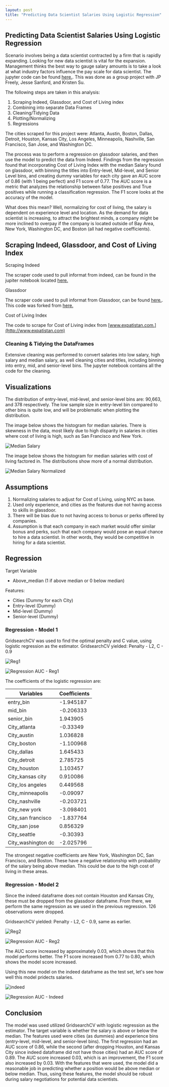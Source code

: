 ```yaml
---
layout: post
title: "Predicting Data Scientist Salaries Using Logistic Regression"
---
```


## Predicting Data Scientist Salaries Using Logistic Regression

Scenario involves being a data scientist contracted by a firm that is rapidly expanding. Looking for new data scientist is vital for the expansion. Management thinks the best way to gauge salary amounts is to take a look at what industry factors influence the pay scale for data scientist. The jupyter code can be found [here.](https://github.com/adalal80/GA-DSI/blob/master/projects/projects-weekly/project-04/scraping-project-4-starter_JPF.ipynb). This was done as a group project with JP Freely, Jesse Sanford, and Kristen Su.

The following steps are taken in this analysis:

1. Scraping Indeed, Glassdoor, and Cost of Living index
2. Combining into separate Data Frames
3. Cleaning/Tidying Data
4. Plotting/Normalizing
5. Regressions

The cities scraped for this project were: Atlanta, Austin, Boston, Dallas, Detroit, Houston, Kansas City, Los Angeles, Minneapolis, Nashville, San Francisco, San Jose, and Washington DC.

The process was to perform a regression on glassdoor salaries, and then use the model to predict the data from Indeed. Findings from the regression found that incorporating Cost of Living Index with the median Salary found on glassdoor, with binning the titles into Entry-level, Mid-level, and Senior Level bins, and creating dummy variables for each city gave an AUC score of 0.86 (with 1 being perfect) and F1 score of 0.77. The AUC score is a metric that analyzes the relationship between false positives and True positives while running a classification regression. The F1 score looks at the accuracy of the model. 

What does this mean? Well, normalizing for cost of living, the salary is dependent on experience level and location. As the demand for data scientist is increasing, to attract the brightest minds, a company might be more inclined to overpay if the company is located outside of Bay Area, New York, Washington DC, and Boston (all had negative coefficients).

## Scraping Indeed, Glassdoor, and Cost of Living Index

Scraping Indeed

The scraper code used to pull informat from indeed, can be found in the jupiter notebook located [here.](https://github.com/adalal80/GA-DSI/blob/master/projects/projects-weekly/project-04/webscraping_indeed.py)

 Glassdoor

The scraper code used to pull informat from Glassdoor, can be found [here.](https://github.com/adalal80/GA-DSI/blob/master/projects/projects-weekly/project-04/glassdoor-salary-scraper-master/scraper.py). This code was forked from [here.](https://github.com/ashalan/glassdoor-salary-scraper)

Cost of Living Index

The code to scrape for Cost of Living index from [www.expatistan.com.](http://www.expatistan.com)

### Cleaning & Tidying the DataFrames

Extensive cleaning was performed to convert salaries into low salary, high salary and median salary, as well cleaning cities and titles, including binning into entry, mid, and senior-level bins. The jupyter notebook contains all the code for the cleaning.

## Visualizations

The distribution of entry-level, mid-level, and senior-level bins are: 90,663, and 378 respectively. The low sample size in entry-level bin compared to other bins is quite  low, and will be problematic when plotting the distribution.

The image below shows the histogram for median salaries. There is skewness in the data, most likely due to high disparity in salaries in cities where cost of living is high, such as San Francisco and New York.

![Median Salary](https://github.com/adalal80/adalal80.github.io/blob/master/images/Salary_Histogram.png?raw=true)


The image below shows the histogram for median salaries with cost of living factored in. The distributions show more of a normal distribution.

![Median Salary Normalized](https://github.com/adalal80/adalal80.github.io/blob/master/images/Salary_Histogram_norm.png?raw=true)


## Assumptions

1) Normalizing salaries to adjust for Cost of Living, using NYC as base.
2) Used only experience, and cities as the features due not having access to skills in glassdoor.
3) There will be bias due to not having access to bonus or perks offered by companies.
4) Assumption is that each company in each market would offer similar bonus and perks, such that each company would pose an equal chance to hire a data scientist. In other words, they would be competitive in hiring for a data scientist.

## Regression

Target Variable

* Above_median (1 if above median or 0 below median)

Features:

* Cities (Dummy for each City)
* Entry-level (Dummy)
* Mid-level (Dummy)
* Senior-level (Dummy)


### Regression - Model 1

GridsearchCV was used to find the optimal penalty and C value, using logistic regression as the estimator.
GridsearchCV yielded: Penalty - L2, C - 0.9

![Reg1](https://github.com/adalal80/adalal80.github.io/blob/master/images/proj4%20-%20Regression%201.png?raw=true)


![Regression AUC - Reg1](https://github.com/adalal80/adalal80.github.io/blob/master/images/AUC_reg1.png?raw=true)

The coefficients of the logistic regression are:

| Variables          | Coefficients | 
|--------------------|--------------| 
| entry_bin          | -1.945187    | 
| mid_bin            | -0.206333    | 
| senior_bin         | 1.943905     | 
| City_atlanta       | -0.33349     | 
| City_austin        | 1.036828     | 
| City_boston        | -1.100968    | 
| City_dallas        | 1.645433     | 
| City_detroit       | 2.785725     | 
| City_houston       | 1.103457     | 
| City_kansas city   | 0.910086     | 
| City_los angeles   | 0.449568     | 
| City_minneapolis   | -0.09097     | 
| City_nashville     | -0.203721    | 
| City_new york      | -3.098401    | 
| City_san francisco | -1.837764    | 
| City_san jose      | 0.856329     | 
| City_seattle       | -0.30393     | 
| City_washington dc | -2.025796    | 
 

The strongest negative coefficients are New York, Washington DC, San Francisco, and Boston. These have a negative relationship with probability of the salary being above median. This could be due to the high cost of living in these areas.

### Regression - Model 2

Since the indeed dataframe does not contain Houston and Kansas City, these must be dropped from the glassdoor dataframe. From there, we perform the same regression as we used in the previous regression. 126 observations were dropped.

GridsearchCV yielded: Penalty - L2, C - 0.9, same as earlier.

![Reg2](https://github.com/adalal80/adalal80.github.io/blob/master/images/proj4%20-%20Regression%202.png?raw=true)

![Regression AUC - Reg2](https://github.com/adalal80/adalal80.github.io/blob/master/images/AUC_reg2.png?raw=true)

The AUC score increased by approximately 0.03, which shows that this model performs better. The F1 score increased from 0.77 to 0.80, which shows the model score increased.

Using this new model  on the indeed dataframe as the test set, let's see how well this model pridects salaries.

![indeed](https://github.com/adalal80/adalal80.github.io/blob/master/images/Proj4%20-%20Indeed.png?raw=true)


![Regression AUC - Indeed](https://github.com/adalal80/adalal80.github.io/blob/master/images/AUC_reg_indeed.png?raw=true)

## Conclusion

The model was used utilized GridsearchCV with logistic regression as the estimator. The target variable is whether the salary is above or below the median. The features used were cities (as dummies) and experience bins (entry-level, mid-level, and senior-level bins). The first regression had an AUC score of 0.86, while the second (after dropping Houston, and Kansas City since indeed dataframe did not have those cities) had an AUC score of 0.89. The AUC score increased 0.03, which is an improvement, the F1 score also increased by 0.03. With the features that were used, the model did a reasonable job in predicting whether a position would be above median or below median. Thus, using these features, the model should be robust during salary negotiations for potential data scientists.
